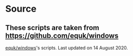 # Source
These scripts are taken from https://github.com/equk/windows
---
[equk/windows](https://github.com/equk/windows)'s scripts. Last updated on 14 August 2020.
